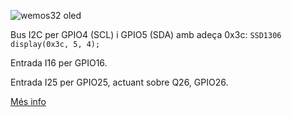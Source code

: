 ![wemos32 oled](https://cdn.instructables.com/FAK/RKQ0/J3YPR3IJ/FAKRKQ0J3YPR3IJ.LARGE.jpg?auto=webp&crop=3:2)

Bus I2C per GPIO4 (SCL) i GPIO5 (SDA) amb adeça 0x3c: `SSD1306 display(0x3c, 5, 4);`

Entrada I16 per GPIO16.

Entrada I25 per GPIO25, actuant sobre Q26, GPIO26.

[Més info](https://github.com/FablabTorino/AUG-Torino/wiki/Wemos-Lolin-board-(ESP32-with-128x64-SSD1306-I2C-OLED-display))

